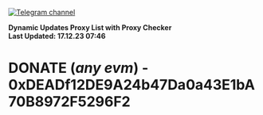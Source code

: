 [![Telegram channel](https://img.shields.io/endpoint?url=https://runkit.io/damiankrawczyk/telegram-badge/branches/master?url=https://t.me/n4z4v0d)](https://t.me/n4z4v0d) 

**Dynamic Updates Proxy List with Proxy Checker**  
**Last Updated: 17.12.23 07:46**

# DONATE (_any evm_) - 0xDEADf12DE9A24b47Da0a43E1bA70B8972F5296F2
